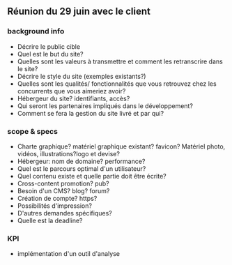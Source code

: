 ## Réunion du 29 juin avec le client

### background info
- Décrire le public cible
- Quel est le but du site?
- Quelles sont les valeurs à transmettre et comment les retranscrire dans le site?
- Décrire le style du site (exemples existants?)
- Quelles sont les qualités/ fonctionnalités que vous retrouvez chez les concurrents que vous aimeriez avoir?
- Hébergeur du site? identifiants, accès?
- Qui seront les partenaires impliqués dans le développement?
- Comment se fera la gestion du site livré et par qui?

### scope & specs
- Charte graphique? matériel graphique existant? favicon? Matériel photo, vidéos, illustrations?logo et devise?
- Hébergeur: nom de domaine? performance?
- Quel est le parcours optimal d'un utilisateur?
- Quel contenu existe et quelle partie doit être écrite?
- Cross-content promotion? pub?
- Besoin d'un CMS? blog? forum?
- Création de compte? https?
- Possibilités d'impression?
- D'autres demandes spécifiques?
- Quelle est la deadline?

### KPI
- implémentation d'un outil d'analyse
